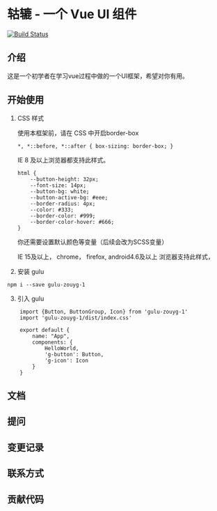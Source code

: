 # 轱辘 - 一个 Vue UI 组件

[![Build Status](https://travis-ci.org/zouyg/vue-ui-components.svg?branch=master)](https://travis-ci.org/zouyg/vue-ui-components)

## 介绍

这是一个初学者在学习vue过程中做的一个UI框架，希望对你有用。

## 开始使用

1. CSS 样式

    使用本框架前，请在 CSS 中开启border-box
    ```
    *, *::before, *::after { box-sizing: border-box; }
    ```
    IE 8 及以上浏览器都支持此样式。

    ```
    html {
        --button-height: 32px;
        --font-size: 14px;
        --button-bg: white;
        --button-active-bg: #eee;
        --border-radius: 4px;
        --color: #333;
        --border-color: #999;
        --border-color-hover: #666;
    }
    ```
    你还需要设置默认颜色等变量（后续会改为SCSS变量）

    IE 15及以上， chrome， firefox, android4.6及以上 浏览器支持此样式，

2. 安装 gulu
```
npm i --save gulu-zouyg-1
```
3. 引入 gulu
```
    import {Button, ButtonGroup, Icon} from 'gulu-zouyg-1'
    import 'gulu-zouyg-1/dist/index.css'

    export default {
        name: "App",
        components: {
            HelloWorld,
            'g-button': Button,
            'g-icon': Icon
        }
    }
```

## 文档

## 提问

## 变更记录

## 联系方式

## 贡献代码